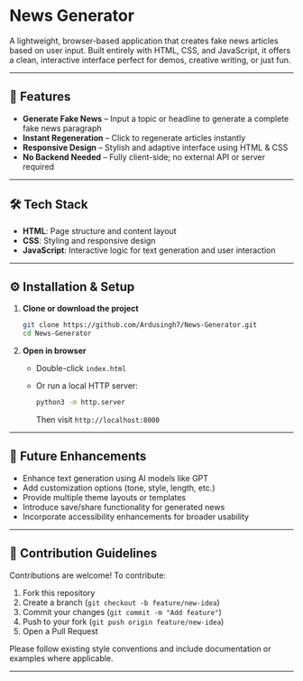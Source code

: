 # News Generator

A lightweight, browser-based application that creates fake news articles based on user input. Built entirely with HTML, CSS, and JavaScript, it offers a clean, interactive interface perfect for demos, creative writing, or just fun.

---

## 🚀 Features

* **Generate Fake News** – Input a topic or headline to generate a complete fake news paragraph
* **Instant Regeneration** – Click to regenerate articles instantly
* **Responsive Design** – Stylish and adaptive interface using HTML & CSS
* **No Backend Needed** – Fully client-side; no external API or server required

---

## 🛠️ Tech Stack

* **HTML**: Page structure and content layout
* **CSS**: Styling and responsive design
* **JavaScript**: Interactive logic for text generation and user interaction

---

## ⚙️ Installation & Setup

1. **Clone or download the project**

   ```bash
   git clone https://github.com/Ardusingh7/News-Generator.git
   cd News-Generator
   ```

2. **Open in browser**

   * Double-click `index.html`
   * Or run a local HTTP server:

     ```bash
     python3 -m http.server
     ```

     Then visit `http://localhost:8000`

---

## 🔮 Future Enhancements

* Enhance text generation using AI models like GPT
* Add customization options (tone, style, length, etc.)
* Provide multiple theme layouts or templates
* Introduce save/share functionality for generated news
* Incorporate accessibility enhancements for broader usability

---

## 🤝 Contribution Guidelines

Contributions are welcome! To contribute:

1. Fork this repository
2. Create a branch (`git checkout -b feature/new-idea`)
3. Commit your changes (`git commit -m "Add feature"`)
4. Push to your fork (`git push origin feature/new-idea`)
5. Open a Pull Request

Please follow existing style conventions and include documentation or examples where applicable.

---
